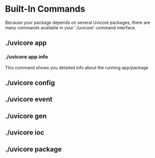 # Built-In Commands

Because your package depends on several Uvicore packages, there are many commands available in your './uvicore' command interface.

## ./uvicore app

### ./uvicore app info

This command shows you detailed info about the running app/package




## ./uvicore config


## ./uvicore event


## ./uvicore gen


## ./uvicore ioc


## ./uvicore package

